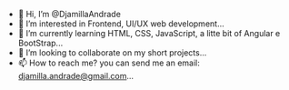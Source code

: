 - 👋 Hi, I’m @DjamillaAndrade
- 👀 I’m interested in Frontend, UI/UX web development...
- 🌱 I’m currently learning HTML, CSS, JavaScript, a litte bit of Angular e BootStrap...
- 💞️ I’m looking to collaborate on my short projects...
- 📫 How to reach me? you can send me an email: djamilla.andrade@gmail.com...

<!---
DjamillaAndrade/DjamillaAndrade is a ✨ special ✨ repository because its `README.md` (this file) appears on your GitHub profile.
You can click the Preview link to take a look at your changes.
--->
